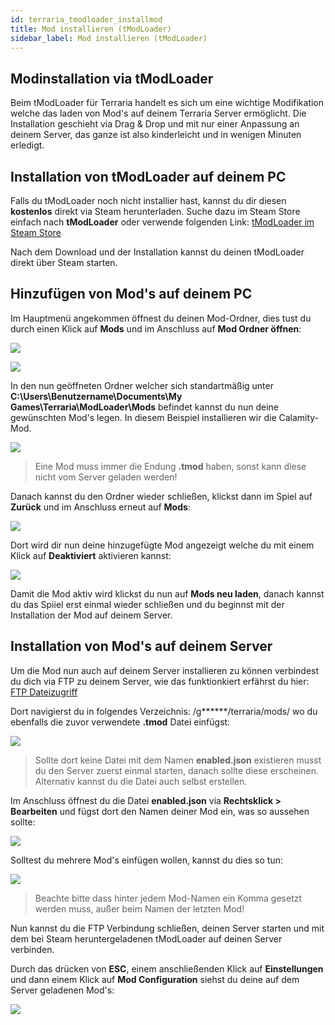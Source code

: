 ```yaml
---
id: terraria_tmodloader_installmod
title: Mod installieren (tModLoader)
sidebar_label: Mod installieren (tModLoader)
---
```



## Modinstallation via tModLoader

Beim tModLoader für Terraria handelt es sich um eine wichtige Modifikation welche das laden von Mod's auf deinem Terraria Server ermöglicht. 
Die Installation geschieht via Drag & Drop und mit nur einer Anpassung an deinem Server, das ganze ist also kinderleicht und in wenigen Minuten erledigt. 


## Installation von tModLoader auf deinem PC

Falls du tModLoader noch nicht installier hast, kannst du dir diesen **kostenlos** direkt via Steam herunterladen.
Suche dazu im Steam Store einfach nach **tModLoader** oder verwende folgenden Link: [tModLoader im Steam Store](https://store.steampowered.com/app/1281930/tModLoader/)

Nach dem Download und der Installation kannst du deinen tModLoader direkt über Steam starten.


## Hinzufügen von Mod's auf deinem PC

Im Hauptmenü angekommen öffnest du deinen Mod-Ordner, dies tust du durch einen Klick auf **Mods** und im Anschluss auf **Mod Ordner öffnen**:

![](https://screensaver01.zap-hosting.com/index.php/s/K2wSxsDKqXaQbwe/preview)

![](https://screensaver01.zap-hosting.com/index.php/s/toBdfHWx9LBZckG/preview)

In den nun geöffneten Ordner welcher sich standartmäßig unter **C:\Users\Benutzername\Documents\My Games\Terraria\ModLoader\Mods** befindet kannst du nun deine gewünschten Mod's legen.
In diesem Beispiel installieren wir die Calamity-Mod.

![](https://screensaver01.zap-hosting.com/index.php/s/qCnMxEL579YonL7/preview)

> Eine Mod muss immer die Endung **.tmod** haben, sonst kann diese nicht vom Server geladen werden! 


Danach kannst du den Ordner wieder schließen, klickst dann im Spiel auf **Zurück** und im Anschluss erneut auf **Mods**: 

![](https://screensaver01.zap-hosting.com/index.php/s/rPbA2JrA2y3TBeo/preview)

Dort wird dir nun deine hinzugefügte Mod angezeigt welche du mit einem Klick auf **Deaktiviert** aktivieren kannst: 

![](https://screensaver01.zap-hosting.com/index.php/s/ik4B7qamHEonf7W/preview)

Damit die Mod aktiv wird klickst du nun auf **Mods neu laden**, danach kannst du das Spiiel erst einmal wieder schließen und du beginnst mit der Installation der Mod auf deinem Server.


## Installation von Mod's auf deinem Server

Um die Mod nun auch auf deinem Server installieren zu können verbindest du dich via FTP zu deinem Server, wie das funktionkiert erfährst du hier: [FTP Dateizugriff](https://zap-hosting.com/guides/docs/de/gameserver_ftpaccess/)

Dort navigierst du in folgendes Verzeichnis: /g******/terraria/mods/ wo du ebenfalls die zuvor verwendete **.tmod** Datei einfügst:

![](https://screensaver01.zap-hosting.com/index.php/s/M93obdsRLYya8fM/preview)

> Sollte dort keine Datei mit dem Namen **enabled.json** existieren musst du den Server zuerst einmal starten, danach sollte diese erscheinen. Alternativ kannst du die Datei auch selbst erstellen.


Im Anschluss öffnest du die Datei **enabled.json** via **Rechtsklick > Bearbeiten** und fügst dort den Namen deiner Mod ein, was so aussehen sollte: 

![](https://screensaver01.zap-hosting.com/index.php/s/ebzej2QArRyzLHr/preview)

Solltest du mehrere Mod's einfügen wollen, kannst du dies so tun: 

![](https://screensaver01.zap-hosting.com/index.php/s/3KSQYZkzrpH8KiH/preview)

> Beachte bitte dass hinter jedem Mod-Namen ein Komma gesetzt werden muss, außer beim Namen der letzten Mod!

Nun kannst du die FTP Verbindung schließen, deinen Server starten und mit dem bei Steam heruntergeladenen tModLoader auf deinen Server verbinden. 

Durch das drücken von **ESC**, einem anschließenden Klick auf **Einstellungen** und dann einem Klick auf **Mod Configuration** siehst du deine auf dem Server geladenen Mod's:

![](https://screensaver01.zap-hosting.com/index.php/s/DHo42jLiSC9MFmw/preview)
